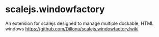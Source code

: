 # scalejs.windowfactory
An extension for scalejs designed to manage multiple dockable, HTML windows https://github.com/Dillonu/scalejs.windowfactory/wiki
